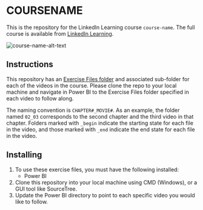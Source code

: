 # COURSENAME
This is the repository for the LinkedIn Learning course `course-name`. The full course is available from [LinkedIn Learning][lil-course-url].

![course-name-alt-text][lil-thumbnail-url] 

## Instructions
This repository has an [Exercise Files folder](https://github.com/LinkedInLearning/power-bi-data-dashboards-4436078/tree/main/Exercise%20Files) and associated sub-folder for each of the videos in the course. Please clone the repo to your local machine and navigate in Power BI to the Exercise Files folder specified in each video to follow along.

The naming convention is `CHAPTER#_MOVIE#`. As an example, the folder named `02_03` corresponds to the second chapter and the third video in that chapter. Folders marked with `_begin` indicate the starting state for each file in the video, and those marked with `_end` indicate the end state for each file in the video.

## Installing
1. To use these exercise files, you must have the following installed:
	- Power BI
2. Clone this repository into your local machine using CMD (Windows), or a GUI tool like SourceTree.
3. Update the Power BI directory to point to each specific video you would like to follow.


[0]: # (Replace these placeholder URLs with actual course URLs)

[lil-course-url]: https://www.linkedin.com/learning/
[lil-thumbnail-url]: http://

